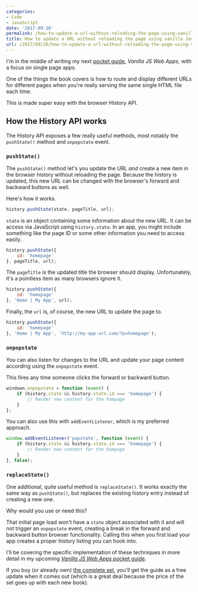 ```yaml
---
categories:
- Code
- JavaScript
date: '2017-09-26'
permalink: /how-to-update-a-url-without-reloading-the-page-using-vanilla-javascript/
title: How to update a URL without reloading the page using vanilla JavaScript
url: /2017/09/26/how-to-update-a-url-without-reloading-the-page-using-vanilla-javascript
---
```


I'm in the middle of writing my next [pocket guide](/guides/), *Vanilla JS Web Apps*, with a focus on single page apps.

One of the things the book covers is how to route and display different URLs for different pages when you're really serving the same single HTML file each time.

This is made super easy with the browser History API.

## How the History API works

The History API exposes a few really useful methods, most notably the `pushState()` method and `onpopstate` event.

### `pushState()`

The `pushState()` method let's you update the URL *and* create a new item in the browser history without reloading the page. Because the history is updated, this new URL can be changed with the browser's forward and backward buttons as well.

Here's how it works.

```js
history.pushState(state, pageTitle, url);
```

`state` is an object containing some information about the new URL. It can be access via JavaScript using `history.state`. In an app, you might include something like the page ID or some other information you need to access easily.

```js
history.pushState({
    id: 'homepage'
}, pageTitle, url);
```

The `pageTitle` is the updated title the browser should display. Unfortunately, it's a pointless item as many browsers ignore it.


```js
history.pushState({
    id: 'homepage'
}, 'Home | My App', url);
```

Finally, the `url` is, of course, the new URL to update the page to.

```js
history.pushState({
    id: 'homepage'
}, 'Home | My App', 'http://my-app-url.com/?p=homepage');
```

### `onpopstate`

You can also listen for changes to the URL and update your page content according using the `onpopstate` event.

This fires any time someone clicks the forward or backward button.

```js
windown.onpopstate = function (event) {
    if (history.state && history.state.id === 'homepage') {
        // Render new content for the hompage
    }
};
```

You can also use this with `addEventListener`, which is my preferred approach.

```js
window.addEventListener('popstate', function (event) {
    if (history.state && history.state.id === 'homepage') {
        // Render new content for the hompage
    }
}, false);
```

### `replaceState()`

One additional, quite useful method is `replaceState()`. It works exactly the same way as `pushState()`, but replaces the existing history entry instead of creating a new one.

Why would you use or need this?

That initial page load won't have a `state` object associated with it and will not trigger an `onpopstate` event, creating a break in the forward and backward button browser functionality. Calling this when you first load your app creates a proper history listing you can hook into.

I'll be covering the specific implementation of these techniques in more detail in my upcoming [*Vanilla JS Web Apps* pocket guide](/guides/).

If you buy (or already own) [the complete set](/guides/complete-set/), you'll get the guide as a free update when it comes out (which is a great deal because the price of the set goes up with each new book).